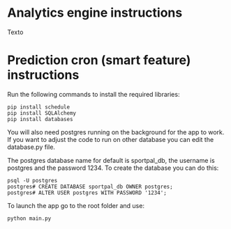 # Analytics engine instructions

Texto

# Prediction cron (smart feature) instructions

Run the following commands to install the required libraries:

```
pip install schedule
pip install SQLAlchemy
pip install databases
```

You will also need postgres running on the background for the app to work. If you want to adjust the code to run on other database you can edit the database.py file.

The postgres database name for default is sportpal_db, the username is postgres and the password 1234. To create the database you can do this:

```
psql -U postgres
postgres# CREATE DATABASE sportpal_db OWNER postgres;
postgres# ALTER USER postgres WITH PASSWORD '1234';
```

To launch the app go to the root folder and use:

```
python main.py
```

